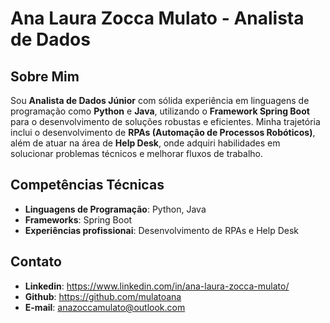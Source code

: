 # **Ana Laura Zocca Mulato - Analista de Dados**

## Sobre Mim

Sou **Analista de Dados Júnior** com sólida experiência em linguagens de programação como **Python** e **Java**, utilizando o **Framework Spring Boot** para o desenvolvimento de soluções robustas e eficientes. Minha trajetória inclui o desenvolvimento de **RPAs (Automação de Processos Robóticos)**, além de atuar na área de **Help Desk**, onde adquiri habilidades em solucionar problemas técnicos e melhorar fluxos de trabalho.

## Competências Técnicas
- **Linguagens de Programação**: Python, Java
- **Frameworks**: Spring Boot
- **Experiências profissionai**: Desenvolvimento de RPAs e Help Desk

## Contato
- **Linkedin**: https://www.linkedin.com/in/ana-laura-zocca-mulato/
- **Github**: https://github.com/mulatoana
- **E-mail**: anazoccamulato@outlook.com
